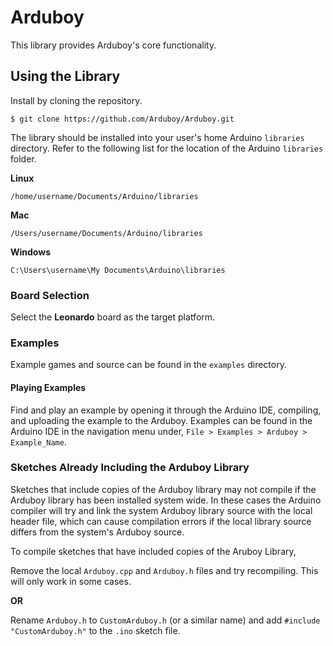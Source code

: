 Arduboy
=======
This library provides Arduboy's  core functionality.

## Using the Library

Install by cloning the repository.

```	
$ git clone https://github.com/Arduboy/Arduboy.git
```

The library should be installed into your user's home Arduino `libraries` directory. Refer to the following list for the location of the Arduino `libraries` folder.

**Linux**
```
/home/username/Documents/Arduino/libraries
```
**Mac**
```
/Users/username/Documents/Arduino/libraries
```
**Windows**
```
C:\Users\username\My Documents\Arduino\libraries
```

### Board Selection
Select the **Leonardo** board as the target platform.

### Examples
Example games and source can be found in the `examples` directory.

#### Playing Examples
Find and play an example by opening it through the Arduino IDE, compiling, and uploading the example to the Arduboy.
Examples can be found in the Arduino IDE in the navigation menu under, `File > Examples > Arduboy > Example_Name`.

### Sketches Already Including the Arduboy Library
Sketches that include copies of the Arduboy library may not compile if the Arduboy library has been installed system wide. In these cases the Arduino compiler will try and link the system Arduboy library source with the local header file, which can cause compilation errors if the local library source differs from the system's Arduboy source.

To compile sketches that have included copies of the Aruboy Library,

Remove the local `Arduboy.cpp` and `Arduboy.h` files and try recompiling. This will only work in some cases.

**OR**

Rename `Arduboy.h` to `CustomArduboy.h` (or a similar name) and add `#include "CustomArduboy.h"` to the `.ino` sketch file. 

